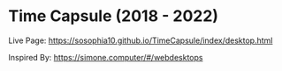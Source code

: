 # Time Capsule  (2018 - 2022)

Live Page: https://sosophia10.github.io/TimeCapsule/index/desktop.html

Inspired By: https://simone.computer/#/webdesktops
